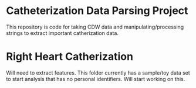 # Catheterization Data Parsing Project

This repository is code for taking CDW data and manipulating/processing strings to extract important catherization data.

# Right Heart Catherization

Will need to extract features. This folder currently has a sample/toy data set to start analysis that has no personal identifiers. Will start working on this.
